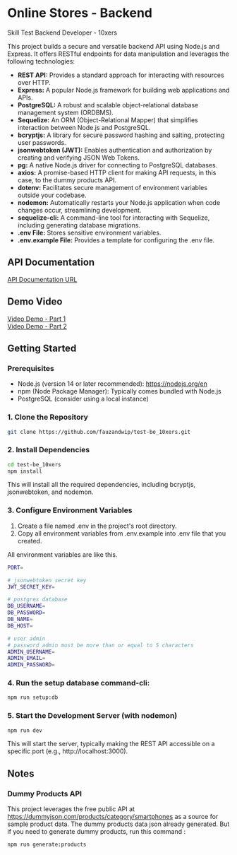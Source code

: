 # Online Stores - Backend

Skill Test Backend Developer - 10xers

This project builds a secure and versatile backend API using Node.js and Express. It offers RESTful endpoints for data manipulation and leverages the following technologies:

- **REST API:** Provides a standard approach for interacting with resources over HTTP.
- **Express:** A popular Node.js framework for building web applications and APIs.
- **PostgreSQL:** A robust and scalable object-relational database management system (ORDBMS).
- **Sequelize:** An ORM (Object-Relational Mapper) that simplifies interaction between Node.js and PostgreSQL.
- **bcryptjs:** A library for secure password hashing and salting, protecting user passwords.
- **jsonwebtoken (JWT):** Enables authentication and authorization by creating and verifying JSON Web Tokens.
- **pg:** A native Node.js driver for connecting to PostgreSQL databases.
- **axios:** A promise-based HTTP client for making API requests, in this case, to the dummy products API.
- **dotenv:** Facilitates secure management of environment variables outside your codebase.
- **nodemon:** Automatically restarts your Node.js application when code changes occur, streamlining development.
- **sequelize-cli:** A command-line tool for interacting with Sequelize, including generating database migrations.
- **.env File:** Stores sensitive environment variables.
- **.env.example File:** Provides a template for configuring the .env file.

## API Documentation

[API Documentation URL](https://documenter.getpostman.com/view/25307672/2sA3JDi64D)

## Demo Video

[Video Demo - Part 1](https://www.loom.com/share/a28b136dbdc44ac88130a5e0a837ce98?sid=73d06250-1cbc-4038-983c-45db509e77d0)
</br>
[Video Demo - Part 2](https://www.loom.com/share/0ef629fb94ea4cb08bffcb7600934f40?sid=9a5f9576-da92-48e0-9776-54ce9908710a)

## Getting Started

### Prerequisites

- Node.js (version 14 or later recommended): https://nodejs.org/en
- npm (Node Package Manager): Typically comes bundled with Node.js
- PostgreSQL (consider using a local instance)

### 1. Clone the Repository

```bash
git clone https://github.com/fauzandwip/test-be_10xers.git
```

### 2. Install Dependencies

```bash
cd test-be_10xers
npm install
```

This will install all the required dependencies, including bcryptjs, jsonwebtoken, and nodemon.

### 3. Configure Environment Variables

1. Create a file named .env in the project's root directory.
2. Copy all environment variables from .env.example into .env file that you created.

All environment variables are like this.

```bash
PORT=

# jsonwebtoken secret key
JWT_SECRET_KEY=

# postgres database
DB_USERNAME=
DB_PASSWORD=
DB_NAME=
DB_HOST=

# user admin
# password admin must be more than or equal to 5 characters
ADMIN_USERNAME=
ADMIN_EMAIL=
ADMIN_PASSWORD=
```

### 4. Run the setup database command-cli:

```bash
npm run setup:db
```

### 5. Start the Development Server (with nodemon)

```bash
npm run dev
```

This will start the server, typically making the REST API accessible on a specific port (e.g., http://localhost:3000).

## Notes

### Dummy Products API

This project leverages the free public API at https://dummyjson.com/products/category/smartphones as a source for sample product data. The dummy products data json already generated. But if you need to generate dummy products, run this command :

```bash
npm run generate:products
```
